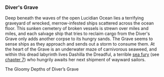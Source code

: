 ### Diver's Grave

Deep beneath the waves of the open Lucidian Ocean lies a terrifying graveyard of wrecked, merrow-infested ships scattered across the ocean floor. This sunken cemetery of broken vessels is strewn over miles and miles, and each salvage ship that tries to reclaim cargo from the Diver's Grave only adds another corpse to its hungry sands. The Grave seems to sense ships as they approach and sends out a storm to consume them. At the heart of the Grave is an underwater maze of carnivorous seaweed, and within this dread labyrinth lives Dashilla the Dreadful, a terrible [sea fury](https://www.dndbeyond.com/monsters/sea-fury) (see [chapter 7](https://www.dndbeyond.com/sources/egtw/[[wildemount]]-bestiary#SeaFury "chapter 7")) who hungrily awaits her next shipment of wayward sailors.

[](https://media.dndbeyond.com/compendium-images/egtw/yDOyqyOocErRgYJK/03-03.png)

The Gloomy Depths of Diver’s Grave